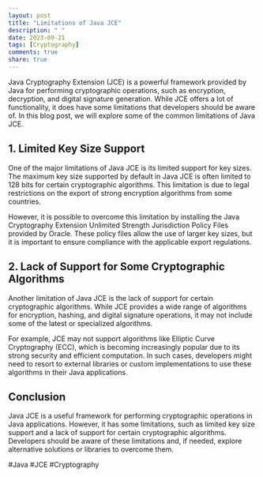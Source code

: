 ```yaml
---
layout: post
title: "Limitations of Java JCE"
description: " "
date: 2023-09-21
tags: [Cryptography]
comments: true
share: true
---
```


Java Cryptography Extension (JCE) is a powerful framework provided by Java for performing cryptographic operations, such as encryption, decryption, and digital signature generation. While JCE offers a lot of functionality, it does have some limitations that developers should be aware of. In this blog post, we will explore some of the common limitations of Java JCE.

## 1. Limited Key Size Support

One of the major limitations of Java JCE is its limited support for key sizes. The maximum key size supported by default in Java JCE is often limited to 128 bits for certain cryptographic algorithms. This limitation is due to legal restrictions on the export of strong encryption algorithms from some countries.

However, it is possible to overcome this limitation by installing the Java Cryptography Extension Unlimited Strength Jurisdiction Policy Files provided by Oracle. These policy files allow the use of larger key sizes, but it is important to ensure compliance with the applicable export regulations.

## 2. Lack of Support for Some Cryptographic Algorithms

Another limitation of Java JCE is the lack of support for certain cryptographic algorithms. While JCE provides a wide range of algorithms for encryption, hashing, and digital signature operations, it may not include some of the latest or specialized algorithms.

For example, JCE may not support algorithms like Elliptic Curve Cryptography (ECC), which is becoming increasingly popular due to its strong security and efficient computation. In such cases, developers might need to resort to external libraries or custom implementations to use these algorithms in their Java applications.

## Conclusion

Java JCE is a useful framework for performing cryptographic operations in Java applications. However, it has some limitations, such as limited key size support and a lack of support for certain cryptographic algorithms. Developers should be aware of these limitations and, if needed, explore alternative solutions or libraries to overcome them.

#Java #JCE #Cryptography